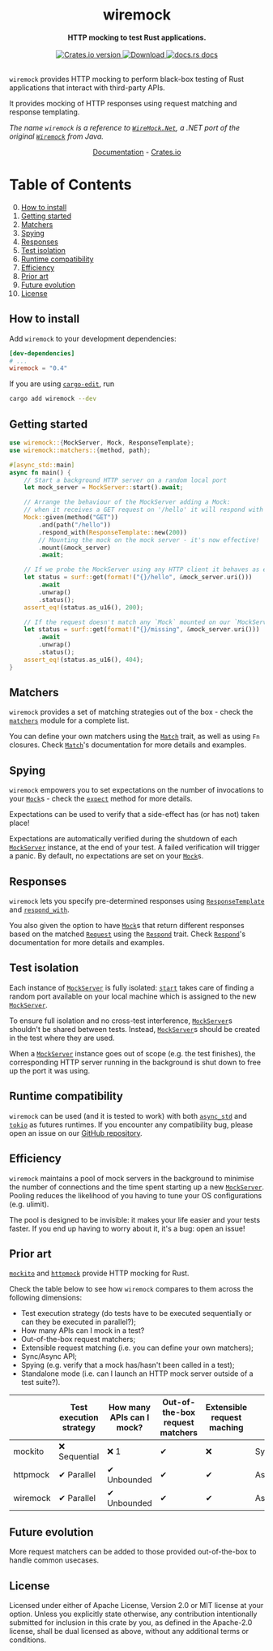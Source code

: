 <h1 align="center">wiremock</h1>
<div align="center">
 <strong>
   HTTP mocking to test Rust applications.
 </strong>
</div>

<br />

<div align="center">
  <!-- Crates version -->
  <a href="https://crates.io/crates/wiremock">
    <img src="https://img.shields.io/crates/v/wiremock.svg?style=flat-square"
    alt="Crates.io version" />
  </a>
  <!-- Downloads -->
  <a href="https://crates.io/crates/wiremock">
    <img src="https://img.shields.io/crates/d/wiremock.svg?style=flat-square"
      alt="Download" />
  </a>
  <!-- docs.rs docs -->
  <a href="https://docs.rs/wiremock">
    <img src="https://img.shields.io/badge/docs-latest-blue.svg?style=flat-square"
      alt="docs.rs docs" />
  </a>
</div>
<br/>

`wiremock` provides HTTP mocking to perform black-box testing of Rust applications that
interact with third-party APIs.

It provides mocking of HTTP responses using request matching and response templating.

*The name `wiremock` is a reference to [`WireMock.Net`](https://github.com/WireMock-Net/WireMock.Net), a .NET port of the original [`Wiremock`](http://wiremock.org/) from Java.*

<div align="center">
  <a style="display: inline" href="https://docs.rs/wiremock">Documentation</a>
  <span style="display: inline"> - </span>
  <a style="display: inline" href="https://crates.io/crates/wiremock">Crates.io</a>
</div>

# Table of Contents
0. [How to install](#how-to-install)
1. [Getting started](#getting-started)
2. [Matchers](#matchers)
3. [Spying](#spying)
4. [Responses](#spying)
5. [Test isolation](#test-isolation)
6. [Runtime compatibility](#runtime-compatibility)
7. [Efficiency](#efficiency)
8. [Prior art](#prior-art)
9. [Future evolution](#future-evolution)
10. [License](#license)

## How to install

Add `wiremock` to your development dependencies:
```toml
[dev-dependencies]
# ...
wiremock = "0.4"
```
If you are using [`cargo-edit`](https://github.com/killercup/cargo-edit), run
```bash
cargo add wiremock --dev
```

## Getting started
```rust
use wiremock::{MockServer, Mock, ResponseTemplate};
use wiremock::matchers::{method, path};

#[async_std::main]
async fn main() {
    // Start a background HTTP server on a random local port
    let mock_server = MockServer::start().await;

    // Arrange the behaviour of the MockServer adding a Mock:
    // when it receives a GET request on '/hello' it will respond with a 200.
    Mock::given(method("GET"))
        .and(path("/hello"))
        .respond_with(ResponseTemplate::new(200))
        // Mounting the mock on the mock server - it's now effective!
        .mount(&mock_server)
        .await;

    // If we probe the MockServer using any HTTP client it behaves as expected.
    let status = surf::get(format!("{}/hello", &mock_server.uri()))
        .await
        .unwrap()
        .status();
    assert_eq!(status.as_u16(), 200);

    // If the request doesn't match any `Mock` mounted on our `MockServer` a 404 is returned.
    let status = surf::get(format!("{}/missing", &mock_server.uri()))
        .await
        .unwrap()
        .status();
    assert_eq!(status.as_u16(), 404);
}
```

## Matchers

`wiremock` provides a set of matching strategies out of the box - check the [`matchers`] module
for a complete list.

You can define your own matchers using the [`Match`] trait, as well as using `Fn` closures.
Check [`Match`]'s documentation for more details and examples.

## Spying

`wiremock` empowers you to set expectations on the number of invocations to your [`Mock`]s -
check the [`expect`] method for more details.

Expectations can be used to verify that a side-effect has (or has not) taken place!

Expectations are automatically verified during the shutdown of each [`MockServer`] instance,
at the end of your test. A failed verification will trigger a panic.
By default, no expectations are set on your [`Mock`]s.

## Responses

`wiremock` lets you specify pre-determined responses using [`ResponseTemplate`] and
[`respond_with`].

You also given the option to have [`Mock`]s that return different responses based on the matched
[`Request`] using the [`Respond`] trait.
Check [`Respond`]'s documentation for more details and examples.

## Test isolation

Each instance of [`MockServer`] is fully isolated: [`start`] takes care of finding a random port
available on your local machine which is assigned to the new [`MockServer`].

To ensure full isolation and no cross-test interference, [`MockServer`]s shouldn't be
shared between tests. Instead, [`MockServer`]s should be created in the test where they are used.

When a [`MockServer`] instance goes out of scope (e.g. the test finishes), the corresponding
HTTP server running in the background is shut down to free up the port it was using.

## Runtime compatibility

`wiremock` can be used (and it is tested to work) with both [`async_std`] and [`tokio`] as
futures runtimes.
If you encounter any compatibility bug, please open an issue on our [GitHub repository].

## Efficiency

`wiremock` maintains a pool of mock servers in the background to minimise the number of
connections and the time spent starting up a new [`MockServer`].
Pooling reduces the likelihood of you having to tune your OS configurations (e.g. ulimit).

The pool is designed to be invisible: it makes your life easier and your tests faster. If you
end up having to worry about it, it's a bug: open an issue!

## Prior art

[`mockito`] and [`httpmock`] provide HTTP mocking for Rust.

Check the table below to see how `wiremock` compares to them across the following dimensions:
- Test execution strategy (do tests have to be executed sequentially or can they be executed in parallel?);
- How many APIs can I mock in a test?
- Out-of-the-box request matchers;
- Extensible request matching (i.e. you can define your own matchers);
- Sync/Async API;
- Spying (e.g. verify that a mock has/hasn't been called in a test);
- Standalone mode (i.e. can I launch an HTTP mock server outside of a test suite?).

|           | Test execution strategy | How many APIs can I mock? | Out-of-the-box request matchers | Extensible request maching | API   | Spying | Standalone mode |
|-----------|-------------------------|---------------------------|---------------------------------|----------------------------|-------|----------|-----------------|
| mockito   | ❌ Sequential           | ❌ 1                        | ✔                           | ❌                        | Sync  | ✔     | ❌              |
| httpmock  | ✔ Parallel              | ✔ Unbounded                | ✔                           | ✔                        | Async/Sync  | ✔     | ✔              |
| wiremock  | ✔ Parallel ️             | ✔ Unbounded                | ✔                           | ✔                       | Async | ✔      | ❌              |


## Future evolution

More request matchers can be added to those provided out-of-the-box to handle common usecases.

## License

Licensed under either of Apache License, Version 2.0 or MIT license at your option.
Unless you explicitly state otherwise, any contribution intentionally submitted for inclusion in this crate by you, as defined in the Apache-2.0 license, shall be dual licensed as above, without any additional terms or conditions.


[`MockServer`]: https://docs.rs/wiremock/0.4.4/wiremock/struct.MockServer.html
[`Mock`]: https://docs.rs/wiremock/0.4.4/wiremock/struct.Mock.html
[`ResponseTemplate`]: https://docs.rs/wiremock/0.4.4/wiremock/struct.ResponseTemplate
[`Request`]: https://docs.rs/wiremock/0.4.4/wiremock/struct.Request
[`Match`]: https://docs.rs/wiremock/0.4.4/wiremock/trait.Match.html
[`Respond`]: https://docs.rs/wiremock/0.4.4/wiremock/trait.Respond.html
[`start`]: https://docs.rs/wiremock/0.4.4/wiremock/struct.MockServer.html#method.start
[`expect`]: https://docs.rs/wiremock/0.4.4/wiremock/struct.Mock.html#method.expect
[`respond_with`]: https://docs.rs/wiremock/0.4.4/wiremock/struct.MockBuilder.html#method.respond_with
[`matchers`]: https://docs.rs/wiremock/0.4.4/wiremock/matchers/index.html
[GitHub repository]: https://github.com/LukeMathWalker/wiremock-rs
[`mockito`]: https://docs.rs/mockito/
[`httpmock`]: https://docs.rs/httpmock/
[`async_std`]: https://docs.rs/async-std/
[`tokio`]: https://docs.rs/tokio/
